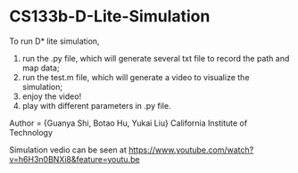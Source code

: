 # CS133b-D-Lite-Simulation
To run D* lite simulation,
1. run the .py file, which will generate several txt file to record the path and map data;
2. run the test.m file, which will generate a video to visualize the simulation;
3. enjoy the video!
4. play with different parameters in .py file.

Author = {Guanya Shi, Botao Hu, Yukai Liu}
California Institute of Technology

Simulation vedio can be seen at https://www.youtube.com/watch?v=h6H3n0BNXi8&feature=youtu.be
